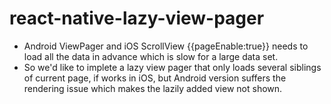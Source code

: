 # react-native-lazy-view-pager

* Android ViewPager and iOS ScrollView {{pageEnable:true}} needs to load all the data in advance which is slow for a large data set. 
* So we'd like to implete a lazy view pager that only loads several siblings of current page, if works in iOS, but  Android version suffers the rendering issue which makes the lazily added view not shown.
